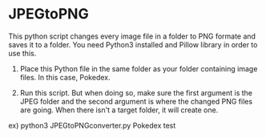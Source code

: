 # JPEGtoPNG
This python script changes every image file in a folder to PNG formate and saves it to a folder.
You need Python3 installed and Pillow library in order to use this.

1. Place this Python file in the same folder as your folder containing image files. In this case, Pokedex.

2. Run this script. But when doing so, make sure the first argument is the JPEG folder 
and the second argument is where the changed PNG files are going. When there isn't a target folder, it will create one.

ex) python3 JPEGtoPNGconverter.py Pokedex test
